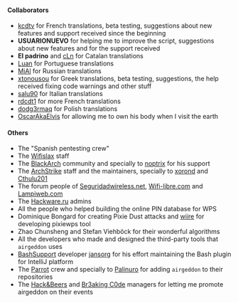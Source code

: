 #### Collaborators

- [kcdtv] for French translations, beta testing, suggestions about new features and support received since the beginning
- **USUARIONUEVO** for helping me to improve the script, suggestions about new features and for the support received
- **El padrino** and [cLn] for Catalan translations
- [Luan] for Portuguese translations
- [MiAl] for Russian translations
- [xtonousou] for Greek translations, beta testing, suggestions, the help received fixing code warnings and other stuff
- [salu90] for Italian translations
- [rdcdt1] for more French translations
- [dodg3rmaq] for Polish translations
- [OscarAkaElvis] for allowing me to own his body when I visit the earth

#### Others

- The "Spanish pentesting crew"
- The [Wifislax] staff
- The [BlackArch] community and specially to [noptrix] for his support
- The [ArchStrike] staff and the maintainers, specially to [xorond] and [Cthulu201]
- The forum people of [Seguridadwireless.net], [Wifi-libre.com] and [Lampiweb.com]
- The [Hackware.ru] admins
- All the people who helped building the online PIN database for WPS
- Dominique Bongard for creating Pixie Dust attacks and [wiire] for developing pixiewps tool
- Zhao Chunsheng and Stefan Viehböck for their wonderful algorithms
- All the developers who made and designed the third-party tools that `airgeddon` uses
- [BashSupport] developer [jansorg] for his effort maintaining the Bash plugin for IntelliJ platform
- The [Parrot] crew and specially to [Palinuro] for adding `airgeddon` to their repositories
- The [Hack&Beers] and [Br3aking C0de] managers for letting me promote airgeddon on their events

<!-- URLs -->
[Wifislax]: https://www.wifislax.com
[BlackArch]: https://blackarch.org
[ArchStrike]: https://archstrike.org/wiki
[Seguridadwireless.net]: https://foro.seguridadwireless.net
[Wifi-libre.com]: https://www.wifi-libre.com
[Lampiweb.com]: https://lampiweb.com/foro
[Hackware.ru]: https://hackware.ru
[BashSupport]: https://github.com/jansorg/BashSupport
[Parrot]: https://www.parrotsec.org/
[Hack&Beers]: https://twitter.com/hackandbeers
[Br3aking C0de]: https://n0ipr0cs.github.io/br3akingc0de/

<!-- Github URLs -->
[Kcdtv]: https://github.com/kcdtv
[cLn]: https://github.com/cLn73
[Luan]: https://github.com/Luan7805
[MiAl]: https://github.com/Mi-Al
[xtonousou]: https://github.com/xtonousou
[OscarAkaElvis]: https://github.com/OscarAkaElvis
[jansorg]: https://github.com/jansorg
[wiire]: https://github.com/wiire
[noptrix]: https://github.com/noptrix
[xorond]: https://github.com/xorond
[Cthulu201]: https://github.com/Cthulu201
[salu90]: https://github.com/salu90
[Palinuro]: https://github.com/PalinuroSec
[rdcdt1]: https://github.com/rdcdt1
[dodg3rmaq]: https://github.com/dodg3rmaq